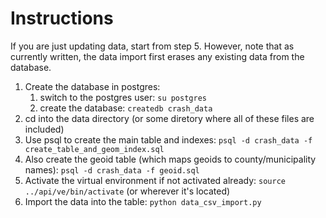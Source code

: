 # Instructions

If you are just updating data, start from step 5. However, note that as currently written, the data import first erases any existing data from the database. 

1. Create the database in postgres: 
   1. switch to the postgres user: `su postgres`
   2. create the database: `createdb crash_data`
2. cd into the data directory (or some diretory where all of these files are included)
3. Use psql to create the main table and indexes: `psql -d crash_data -f create_table_and_geom_index.sql`
4. Also create the geoid table (which maps geoids to county/municipality names): `psql -d crash_data -f geoid.sql`
5. Activate the virtual environment if not activated already: `source ../api/ve/bin/activate` (or wherever it's located)
6. Import the data into the table: `python data_csv_import.py`
